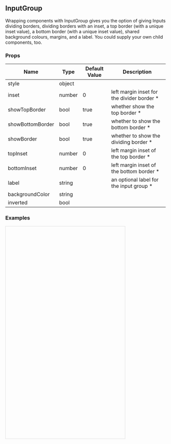 ## InputGroup 
 
Wrapping components with InputGroup gives you the
option of giving Inputs dividing borders, dividing
borders with an inset, a top border (with a unique inset value),
a bottom border (with a unique inset value), shared background
colours, margins, and a label. You could supply your own
child components, too.
 ### Props
Name | Type | Default Value | Description
--- | --- | --- | --- 
style | object  |   | 
inset | number  | 0 | left margin inset for the divider border *
showTopBorder | bool  | true | whether show the top border *
showBottomBorder | bool  | true | whether to show the bottom border *
showBorder | bool  | true | whether to show the dividing border *
topInset | number  | 0 | left margin inset of the top border *
bottomInset | number  | 0 | left margin inset of the bottom border *
label | string  |   | an optional label for the input group *
backgroundColor | string  |   | 
inverted | bool  |   | 
 

  ### Examples

  <script src="https://fb.me/react-15.2.1.js"></script>
  <script src="https://fb.me/react-dom-15.2.1.js"></script>
  <script src="https://rawgit.com/bmcmahen/panza/docs/docs/assets/ReactNative.js"></script>
  <script src="https://rawgit.com/bmcmahen/panza/docs/docs/assets/panza.web.js"></script>
  <link href='https://cdn.rawgit.com/driftyco/ionicons/3.0/dist/css/ionicons.css' rel='stylesheet'><link>
  <div style="position: relative; width: 375px; height: 667px; border: 1px solid #ddd;" id='react-root'></div>
  <script>
'use strict';

var _extends = Object.assign || function (target) { for (var i = 1; i < arguments.length; i++) { var source = arguments[i]; for (var key in source) { if (Object.prototype.hasOwnProperty.call(source, key)) { target[key] = source[key]; } } } return target; };

var _createClass = function () { function defineProperties(target, props) { for (var i = 0; i < props.length; i++) { var descriptor = props[i]; descriptor.enumerable = descriptor.enumerable || false; descriptor.configurable = true; if ("value" in descriptor) descriptor.writable = true; Object.defineProperty(target, descriptor.key, descriptor); } } return function (Constructor, protoProps, staticProps) { if (protoProps) defineProperties(Constructor.prototype, protoProps); if (staticProps) defineProperties(Constructor, staticProps); return Constructor; }; }();

function _classCallCheck(instance, Constructor) { if (!(instance instanceof Constructor)) { throw new TypeError("Cannot call a class as a function"); } }

function _possibleConstructorReturn(self, call) { if (!self) { throw new ReferenceError("this hasn't been initialised - super() hasn't been called"); } return call && (typeof call === "object" || typeof call === "function") ? call : self; }

function _inherits(subClass, superClass) { if (typeof superClass !== "function" && superClass !== null) { throw new TypeError("Super expression must either be null or a function, not " + typeof superClass); } subClass.prototype = Object.create(superClass && superClass.prototype, { constructor: { value: subClass, enumerable: false, writable: true, configurable: true } }); if (superClass) Object.setPrototypeOf ? Object.setPrototypeOf(subClass, superClass) : subClass.__proto__ = superClass; }

var _Panza = Panza;
var Button = _Panza.Button;
var Divider = _Panza.Divider;
var Base = _Panza.Base;
var Text = _Panza.Text;
var _ReactNative = ReactNative;
var ListView = _ReactNative.ListView;


function noop() {
  console.log('button pressed');
}

var ds = new ListView.DataSource({
  rowHasChanged: function rowHasChanged(r1, r2) {
    return r1 !== r2;
  }
});

var Module = function Module(_ref) {
  var examples = _ref.examples;


  var datas = ds.cloneWithRows(examples);

  return React.createElement(Base, {
    Component: ListView,
    dataSource: datas,
    renderRow: function renderRow(row) {
      return React.createElement(
        Base,
        { p: 2 },
        React.createElement(
          Text,
          { mb: 1, bold: true },
          row.title
        ),
        row.render(),
        React.createElement(
          Base,
          { mt: 1 },
          React.createElement(
            'code',
            null,
            React.createElement(
              'pre',
              null,
              row.code
            )
          )
        )
      );
    },
    renderSeparator: function renderSeparator(a, b) {
      return React.createElement(Divider, { key: a + b });
    }
  });
};

var Examples = function Examples() {
  var _ReactNative2 = ReactNative;
  var View = _ReactNative2.View;
  var _Panza2 = Panza;
  var InputRow = _Panza2.InputRow;
  var InputGroup = _Panza2.InputGroup;
  var InputHelpText = _Panza2.InputHelpText;


  function renderInputWithProps(props) {

    return function (_React$Component) {
      _inherits(Example, _React$Component);

      function Example(props) {
        _classCallCheck(this, Example);

        var _this = _possibleConstructorReturn(this, Object.getPrototypeOf(Example).call(this, props));

        _this.state = {
          value: '' || props.value
        };
        return _this;
      }

      _createClass(Example, [{
        key: 'render',
        value: function render() {
          var _this2 = this;

          return React.createElement(InputRow, _extends({
            value: this.state.value,
            onChangeText: function onChangeText(value) {
              return _this2.setState({ value: value });
            }
          }, props));
        }
      }]);

      return Example;
    }(React.Component);
  }

  var BasicGroup = function (_React$Component2) {
    _inherits(BasicGroup, _React$Component2);

    function BasicGroup(props) {
      _classCallCheck(this, BasicGroup);

      var _this3 = _possibleConstructorReturn(this, Object.getPrototypeOf(BasicGroup).call(this, props));

      _this3.state = {
        editable: true,
        basic: '',
        label: '',
        label2: '',
        label3: '',
        label4: '',
        label5: ''
      };
      return _this3;
    }

    _createClass(BasicGroup, [{
      key: 'render',
      value: function render() {

        var First = renderInputWithProps({ placeholder: 'Basic Input ' });
        var Second = renderInputWithProps({
          label: 'Basic Input with Label',
          placeholder: 'Your Value'
        });
        var Third = renderInputWithProps({
          label: 'Basic Input with Label & Vertical',
          vertical: true,
          placeholder: 'Placeholder'
        });

        var Fourth = renderInputWithProps({
          label: 'Removable',
          removable: true,
          placeholder: 'Type here...',
          onSelectLabel: function onSelectLabel() {
            return noop;
          }
        });

        return React.createElement(
          View,
          null,
          React.createElement(
            InputGroup,
            { label: 'ROW INPUT', inset: 16, mt: 3 },
            React.createElement(First, null),
            React.createElement(Second, null),
            React.createElement(Third, null),
            React.createElement(Fourth, null)
          ),
          React.createElement(
            InputHelpText,
            null,
            'Some help text. Aute nulla ex ea amet sunt occaecat qui fugiat cupidatat fugiat in. Veniam amet elit et tempor sit ea nulla adipisicing laboris pariatur.'
          )
        );
      }
    }]);

    return BasicGroup;
  }(React.Component);

  return [{
    title: 'Basic InputGroup',
    render: function render() {
      return React.createElement(BasicGroup, null);
    },
    code: '<BasicGroup />'
  }];
};

var App = function App() {
  return React.createElement(Module, { examples: Examples() });
};

ReactNative.AppRegistry.registerComponent('MyApp', function () {
  return App;
});
ReactNative.AppRegistry.runApplication('MyApp', {
  rootTag: document.getElementById('react-root')
});
  </script>
